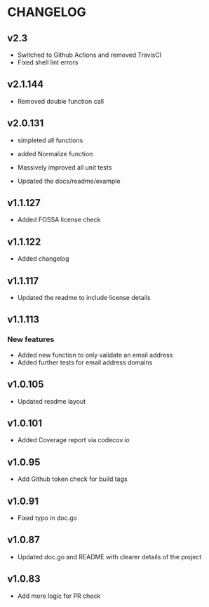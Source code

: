 # CHANGELOG

## v2.3

- Switched to Github Actions and removed TravisCI
- Fixed shell lint errors

## v2.1.144

- Removed double function call

## v2.0.131

- simpleted all functions
- added Normalize function

- Massively improved all unit tests
- Updated the docs/readme/example

## v1.1.127

- Added FOSSA license check

## v1.1.122

- Added changelog

## v1.1.117

- Updated the readme to include license details

## v1.1.113

### New features

- Added new function to only validate an email address
- Added further tests for email address domains

## v1.0.105

- Updated readme layout

## v1.0.101

- Added Coverage report via codecov.io

## v1.0.95

- Add Github token check for build tags

## v1.0.91

- Fixed typo in doc.go

## v1.0.87

- Updated doc.go and README with clearer details of the project

## v1.0.83

- Add more logic for PR check
